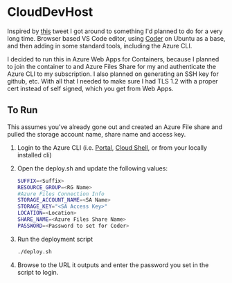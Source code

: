 # CloudDevHost

Inspired by [this](https://twitter.com/evill_genius/status/1109198926694043654) tweet I got around to something I'd planned to do for a very long time. Browser based VS Code editor, using [Coder](https://coder.com/) on Ubuntu as a base, and then adding in some standard tools, including the Azure CLI. 

I decided to run this in Azure Web Apps for Containers, because I planned to join the container to and Azure Files Share for my and authenticate the Azure CLI to my subscription. I also planned on generating an SSH key for github, etc. With all that I needed to make sure I had TLS 1.2 with a proper cert instead of self signed, which you get from Web Apps. 

## To Run
This assumes you've already gone out and created an Azure File share and pulled the storage account name, share name and access key. 

1. Login to the Azure CLI (i.e. [Portal](https://portal.azure.com), [Cloud Shell](https://shell.azure.com), or from your locally installed cli)
1. Open the deploy.sh and update the following values:
    ```bash
    SUFFIX=<Suffix>
    RESOURCE_GROUP=<RG Name>
    #Azure Files Connection Info
    STORAGE_ACCOUNT_NAME=<SA Name>
    STORAGE_KEY="<SA Access Key>"
    LOCATION=<Location>
    SHARE_NAME=<Azure Files Share Name>
    PASSWORD=<Password to set for Coder>
    ```

1. Run the deployment script
    ```bash 
    ./deploy.sh
    ```

1. Browse to the URL it outputs and enter the password you set in the script to login.